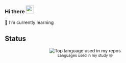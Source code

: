 ### Hi there <a href="https://tkishioru.github.io/W_leakna/index.html"><img src="https://media.giphy.com/media/hvRJCLFzcasrR4ia7z/giphy.gif" width="25px"></a>
🌱 I’m currently learning 

## Status
<!--<a href="https://github.com/tkishioru/github-readme-stats">
  <img align="center" src="https://github-readme-stats.vercel.app/api/top-langs/?username=TKishioru&langs_count=8" />
</a>
-->
<div align="center">
  <img width="" src="https://github-readme-stats.vercel.app/api/top-langs/?username=API65015077&layout=compact&hide_title=1&card_width=500" alt="Top language used in my repos" />
  <br />
  <small>Languages used in my study 😛</small>
  <br />
  <br />
</div>
